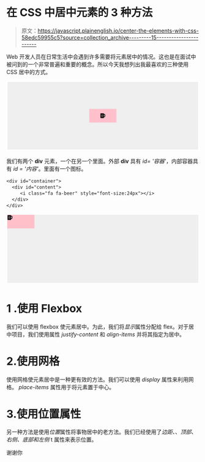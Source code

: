 # 在 CSS 中居中元素的 3 种方法

> 原文：<https://javascript.plainenglish.io/center-the-elements-with-css-58edc59955c5?source=collection_archive---------15----------------------->

Web 开发人员在日常生活中会遇到许多需要将元素居中的情况。这也是在面试中被问到的一个非常普遍和重要的概念。所以今天我想列出我最喜欢的三种使用 CSS 居中的方式。

![](img/4fc53208c7853f5cc63e4a13bad10645.png)

我们有两个 **div** 元素，一个在另一个里面。外部 **div** 具有 *id= '容器'*，内部容器具有 *id = '内容'*。里面有一个图标。

```
<div id="container">        
  <div id="content">   
     <i class="fa fa-beer" style="font-size:24px"></i>       
  </div>      
</div>
```

![](img/e7642edecfc24d8ab6568a38a9f7d392.png)

# 1 .使用 Flexbox

我们可以使用 flexbox 使元素居中。为此，我们将*显示*属性分配给 flex。对于居中项目，我们使用属性 *justify-content* 和 *align-items* 并将其指定为居中。

# 2.使用网格

使用网格使元素居中是一种更有效的方法。我们可以使用 *display* 属性来利用网格。 *place-items* 属性用于将元素置于中心。

# 3.使用位置属性

另一种方法是使用*位置*属性将事物居中的老方法。我们已经使用了*边距、*、*顶部、右侧、底部和左侧* t 属性来表示位置。

谢谢你